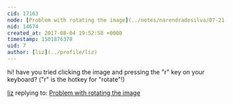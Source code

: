 ```yaml
---
cid: 17163
node: [Problem with rotating the image](../notes/narendradesilva/07-21-2017/problem-with-rotating-the-image)
nid: 14674
created_at: 2017-08-04 19:52:58 +0000
timestamp: 1501876378
uid: 7
author: [liz](../profile/liz)
---
```


hi! have you tried clicking the image and pressing the "r" key on your keyboard? ("r" is the hotkey for "rotate"!)

[liz](../profile/liz) replying to: [Problem with rotating the image](../notes/narendradesilva/07-21-2017/problem-with-rotating-the-image)

